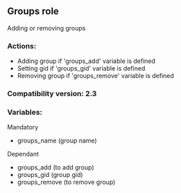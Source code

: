 ## Groups role
Adding or removing groups

### Actions:
- Adding group if 'groups_add' variable is defined
- Setting gid if 'groups_gid' variable is defined
- Removing group if 'groups_remove' variable is defined

### Compatibility version: 2.3

### Variables:
 Mandatory
 - groups_name (group name)

Dependant
- groups_add (to add group)
- groups_gid (group gid)
- groups_remove (to remove group)
